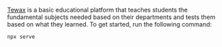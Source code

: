 [Tewax](https://tewax.vercel.app) is a basic educational platform that teaches students the fundamental subjects needed based on their departments and tests them based on what they learned.
To get started, run the following command:
```bash
npx serve
```
